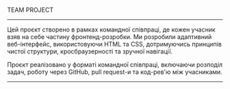 TEAM PROJECT

---

Цей проєкт створено в рамках командної співпраці, де кожен учасник взяв на себе
частину фронтенд-розробки. Ми розробили адаптивний веб-інтерфейс, використовуючи
HTML та CSS, дотримуючись принципів чистої структури, кросбраузерності та
зручної навігації.

Проєкт реалізовано у форматі командної співпраці, включаючи розподіл задач,
роботу через GitHub, pull request-и та код-рев'ю між учасниками.

---
